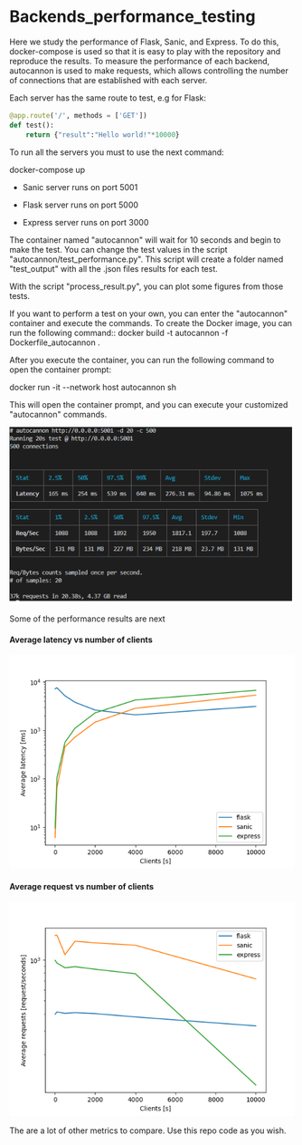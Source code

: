 # Backends_performance_testing

Here we study the performance of Flask, Sanic, and Express. To do this, docker-compose is used so that it is easy to play with the repository and reproduce the results. To measure the performance of each backend, autocannon is used to make requests, which allows controlling the number of connections that are established with each server.

Each server has the same route to test, e.g for Flask: 

```python
@app.route('/', methods = ['GET'])
def test():
    return {"result":"Hello world!"*10000}
```    

To run all the servers you must to use the next command:

docker-compose up

- Sanic server runs on port 5001

- Flask server runs on port 5000

- Express server runs on port 3000

The container named "autocannon" will wait for 10 seconds and begin to make the test. You can change the test values in the script "autocannon/test_performance.py". This script will create a folder named "test_output" with all the .json files results for each test.

With the script "process_result.py", you can plot some figures from those tests.

If you want to perform a test on your own, you can enter the "autocannon" container and execute the commands. To create the Docker image, you can run the following command:: docker build -t autocannon -f Dockerfile_autocannon .

After you execute the container, you can run the following command to open the container prompt:

docker run -it --network host autocannon sh

This will open the container prompt, and you can execute your customized "autocannon" commands.

![imagen test Sanic](images/Sanic_test.png)

Some of the performance results are next

#### Average latency vs number of clients

![Latencia](images/Latencia.png)

#### Average request vs number of clients
![Request/seconds](images/Ave_requests.png)

The are a lot of other metrics to compare. Use this repo code as you wish.

